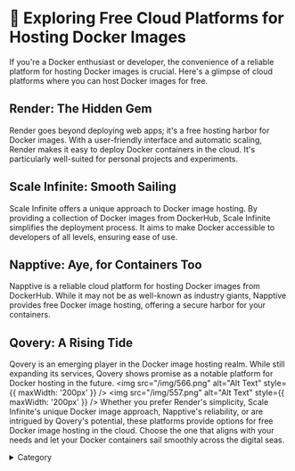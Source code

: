 
# 📑 Exploring Free Cloud Platforms for Hosting Docker Images

If you're a Docker enthusiast or developer, the convenience of a reliable platform for hosting Docker images is crucial. Here's a glimpse of cloud platforms where you can host Docker images for free.

## Render: The Hidden Gem

Render goes beyond deploying web apps; it's a free hosting harbor for Docker images. With a user-friendly interface and automatic scaling, Render makes it easy to deploy Docker containers in the cloud. It's particularly well-suited for personal projects and experiments.

## Scale Infinite: Smooth Sailing

Scale Infinite offers a unique approach to Docker image hosting. By providing a collection of Docker images from DockerHub, Scale Infinite simplifies the deployment process. It aims to make Docker accessible to developers of all levels, ensuring ease of use.

## Napptive: Aye, for Containers Too

Napptive is a reliable cloud platform for hosting Docker images from DockerHub. While it may not be as well-known as industry giants, Napptive provides free Docker image hosting, offering a secure harbor for your containers.

## Qovery: A Rising Tide

Qovery is an emerging player in the Docker image hosting realm. While still expanding its services, Qovery shows promise as a notable platform for Docker hosting in the future.
<img src="/img/566.png" alt="Alt Text" style={{ maxWidth: '200px' }} />
<img src="/img/557.png" alt="Alt Text" style={{ maxWidth: '200px' }} />
Whether you prefer Render's simplicity, Scale Infinite's unique Docker image approach, Napptive's reliability, or are intrigued by Qovery's potential, these platforms provide options for free Docker image hosting in the cloud. Choose the one that aligns with your needs and let your Docker containers sail smoothly across the digital seas.


<details>

<summary>Category</summary>

Kubernetes, cloud computing, DevOps, cloud services, hosting platform, container orchestration, cloud infrastructure, cloud deployment, cloud management, cloud technology, cloud solutions&#x20;

</details>

